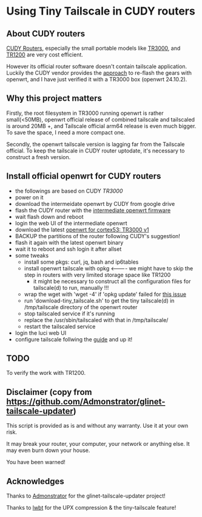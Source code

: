 # Using Tiny Tailscale in CUDY routers

## About CUDY routers

[CUDY Routers](https://www.cudy.com/en-us/collections/wi-fi-routers), especially the small portable models like [TR3000](https://www.cudy.com/en-us/products/tr3000-1-0), and [TR1200](https://www.cudy.com/en-us/products/tr1200-1-0) are very cost efficient.

However its official router software doesn't contain tailscale application. Luckily the CUDY vendor provides the [approach](https://www.cudy.com/en-us/blogs/faq/openwrt-software-download) to re-flash the gears with openwrt, and I have just verified it with a TR3000 box (openwrt 24.10.2).

## Why this project matters
Firstly, the root filesystem in TR3000 running openwrt is rather small(<50MB), openwrt official release of combined tailscale and tailscaled is around 20MB +, and Tailscale official arm64 release is even much bigger. To save the space, I need a more compact one.

Secondly, the openwrt tailscale version is lagging far from the Tailscale official. To keep the tailscale in CUDY router uptodate, it's necessary to construct a fresh version. 

## Install official openwrt for CUDY routers

* the followings are based on CUDY *TR3000*
* power on it
* download the intermeidate openwrt by CUDY from google drive
* flash the CUDY router with the [intermediate openwrt firmware](https://drive.google.com/drive/folders/1BKVarlwlNxf7uJUtRhuMGUqeCa5KpMnj)
* wait flash down and reboot
* login the web UI of the intermediate openwrt
* download the latest [openwrt for cortex53: TR3000 v1](https://downloads.openwrt.org/releases/24.10.2/targets/mediatek/filogic/openwrt-24.10.2-mediatek-filogic-cudy_tr3000-v1-squashfs-sysupgrade.bin)
* BACKUP the partitions of the router following CUDY's suggestion!
* flash it again with the latest openwrt binary
* wait it to reboot and ssh login it after allset
* some tweaks
  * install some pkgs: curl, jq, bash and ip6tables
  * install openwrt tailscale with opkg <---- we might have to skip the step in routers with very limited storage space like TR1200
    * it might be necessary to construct all the configuration files for tailscale(d) to run, manually !!!
  * wrap the wget with 'wget -4' if 'opkg update' failed for [this issue](https://www.reddit.com/r/openwrt/comments/1j7862n/wget_returned_4_failed_to_download_a_package/)
  * run 'download-tiny\_tailscale.sh' to get the tiny tailscale(d) in /tmp/tailscale directory of the openwrt router
  * stop tailscaled service if it's running
  * replace the /usr/sbin/tailscaled with that in /tmp/tailscale/
  * restart the tailscaled service
* login the luci web UI
* configure tailscale follwing the [guide](https://openwrt.org/docs/guide-user/services/vpn/tailscale/start) and up it!

## TODO
To verify the work with TR1200.

## Disclaimer (copy from https://github.com/Admonstrator/glinet-tailscale-updater)
This script is provided as is and without any warranty. Use it at your own risk.

It may break your router, your computer, your network or anything else. It may even burn down your house.

You have been warned!

## Acknowledges

Thanks to [Admonstrator](https://github.com/Admonstrator) for the glinet-tailscale-updater project!

Thanks to [lwbt](https://github.com/lwbt) for the UPX compression & the tiny-tailscale feature!
